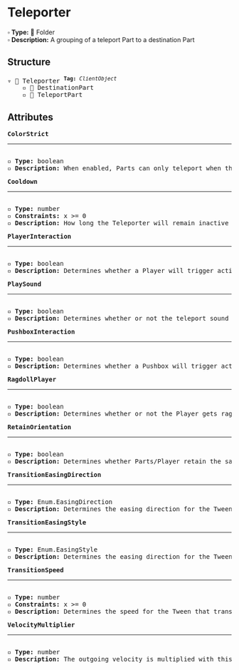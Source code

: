 # Teleporter

▫️ <b>Type:</b> 📁 Folder  
▫️ <b>Description:</b> A grouping of a teleport Part to a destination Part

## Structure
<pre>
▿ 📁 Teleporter <sup><b>Tag:</b> <i>ClientObject</i></sup>
    ▫️ 🔲 DestinationPart
    ▫️ 🔲 TeleportPart
</pre>

## Attributes
<pre>
<b>ColorStrict</b>  
<hr>
▫️ <b>Type:</b> boolean  
▫️ <b>Description:</b> When enabled, Parts can only teleport when they match the color of the TeleportPart. However, Parts that belong to the player are exempt from this rule 
</pre>

<pre>
<b>Cooldown</b>  
<hr>
▫️ <b>Type:</b> number  
▫️ <b>Constraints:</b> x >= 0  
▫️ <b>Description:</b> How long the Teleporter will remain inactive after being activated
</pre>

<pre>
<b>PlayerInteraction</b>  
<hr>
▫️ <b>Type:</b> boolean  
▫️ <b>Description:</b> Determines whether a Player will trigger activation of the Button  
</pre>

<pre>
<b>PlaySound</b>  
<hr>
▫️ <b>Type:</b> boolean  
▫️ <b>Description:</b> Determines whether or not the teleport sound it played on teleportation
</pre>

<pre>
<b>PushboxInteraction</b>  
<hr>
▫️ <b>Type:</b> boolean  
▫️ <b>Description:</b> Determines whether a Pushbox will trigger activation of the Button  
</pre>

<pre>
<b>RagdollPlayer</b>  
<hr>
▫️ <b>Type:</b> boolean  
▫️ <b>Description:</b> Determines whether or not the Player gets ragdolled after being teleported
</pre>

<pre>
<b>RetainOrientation</b>  
<hr>
▫️ <b>Type:</b> boolean  
▫️ <b>Description:</b> Determines whether Parts/Player retain the same orientation relative to the World after teleporting
</pre>

<pre>
<b>TransitionEasingDirection</b>  
<hr>
▫️ <b>Type:</b> Enum.EasingDirection  
▫️ <b>Description:</b> Determines the easing direction for the Tween that transitions the Parts/Player to the new CFrame
</pre>

<pre>
<b>TransitionEasingStyle</b>  
<hr>
▫️ <b>Type:</b> Enum.EasingStyle 
▫️ <b>Description:</b> Determines the easing direction for the Tween that transitions the Parts/Player to the new CFrame
</pre>

<pre>
<b>TransitionSpeed</b>  
<hr>
▫️ <b>Type:</b> number
▫️ <b>Constraints:</b> x >= 0  
▫️ <b>Description:</b> Determines the speed for the Tween that transitions the Parts/Player to the new CFrame
</pre>

<pre>
<b>VelocityMultiplier</b>  
<hr>
▫️ <b>Type:</b> number  
▫️ <b>Description:</b> The outgoing velocity is multiplied with this value. A value of 0 will stop anything from moving after teleporting. Values further from 0 will make outgoing Parts/Player move faster.
</pre>

